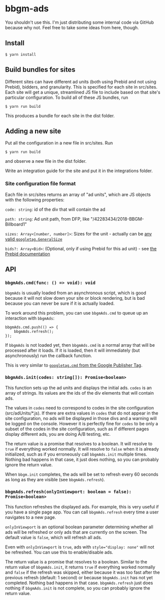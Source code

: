 # bbgm-ads

You shouldn't use this. I'm just distributing some internal code via GitHub because why not. Feel free to take some ideas from here, though.

## Install

    $ yarn install

## Build bundles for sites

Different sites can have different ad units (both using Prebid and not using Prebid), bidders, and granularity. This is specified for each site in src/sites. Each site will get a unique, streamlined JS file to include based on that site's particular configuration. To build all of these JS bundles, run

    $ yarn run build

This produces a bundle for each site in the dist folder.

## Adding a new site

Put all the configuration in a new file in src/sites. Run

    $ yarn run build

and observe a new file in the dist folder.

Write an integration guide for the site and put it in the integrations folder.

### Site configuration file format

Each file in src/sites returns an array of "ad units", which are JS objects with the following properties:

`code: string`: id of the div that will contain the ad

`path: string`: Ad unit path, from DFP, like "/42283434/2018-BBGM-Billboard1"

`sizes: Array<[number, number]>`: Sizes for the unit - actually can be [any valid `googletag.GeneralSize`](https://developers.google.com/doubleclick-gpt/reference#googletag.GeneralSize)

`bids?: Array<Bid>`: (Optional, only if using Prebid for this ad unit) - see [the Prebid documentation](http://prebid.org/dev-docs/adunit-reference.html#adunitbids)

## API

### `bbgmAds.cmd(func: () => void): void`

`bbgmAds` is usually loaded from an asynchronous script, which is good because it will not slow down your site or block rendering, but is bad because you can never be sure if it is actually loaded.

To work around this problem, you can use `bbgmAds.cmd` to queue up an interaction with `bbgmAds`:

    bbgmAds.cmd.push(() => {
        bbgmAds.refresh();
    });

If `bbgmAds` is not loaded yet, then `bbgmAds.cmd` is a normal array that will be processed after it loads. If it is loaded, then it will immediately (but asynchronously) run the callback function.

This is very similar to [`googletag.cmd` from the Google Publisher Tag](https://developers.google.com/doubleclick-gpt/reference#googletag.cmd).

### `bbgmAds.init(codes: string[]): Promise<boolean>`

This function sets up the ad units and displays the initial ads. `codes` is an array of strings. Its values are the ids of the div elements that will contain ads.

The values in `codes` need to correspond to codes in the site configuration (src/adUnits/*.js). If there are extra values in `codes` that do not appear in the site configuration, no ads will be displayed in those divs and a warning will be logged on the console. However it is perfectly fine for `codes` to be only a subset of the codes in the site configuration, such as if different pages display different ads, you are doing A/B testing, etc.

The return value is a promise that resolves to a boolean. It will resolve to `true` if everything worked normally. It will resolve to `false` when it is already initialized, such as if you erroneously call `bbgmAds.init` multiple times. Nothing bad happens in that case, it just does nothing, so you can probably ignore the return value.

When `bbgm.init` completes, the ads will be set to refresh every 60 seconds as long as they are visible (see `bbgmAds.refresh`).

### `bbgmAds.refresh(onlyInViewport: boolean = false): Promise<boolean>`

This function refreshes the displayed ads. For example, this is very useful if you have a single page app. You can call `bbgmAds.refresh` every time a user navigates to a new page.

`onlyInViewport` is an optional boolean parameter determining whether all ads will be refreshed or only ads that are currently on the screen. The default value is `false`, which will refresh all ads.

Even with `onlyInViewport` is `true`, ads with `style="display: none"` will not be refreshed. You can use this to enable/disable ads.

The return value is a promise that resolves to a boolean. Similar to the return value of `bbgmAds.init`, it returns `true` if everything worked normally and `false` if the refresh was skipped, either because it was too fast after the previous refresh (default: 1 second) or because `bbgmAds.init` has not yet completed. Nothing bad happens in that case. `bbgmAds.refresh` just does nothing if `bbgmAds.init` is not complete, so you can probably ignore the return value.
